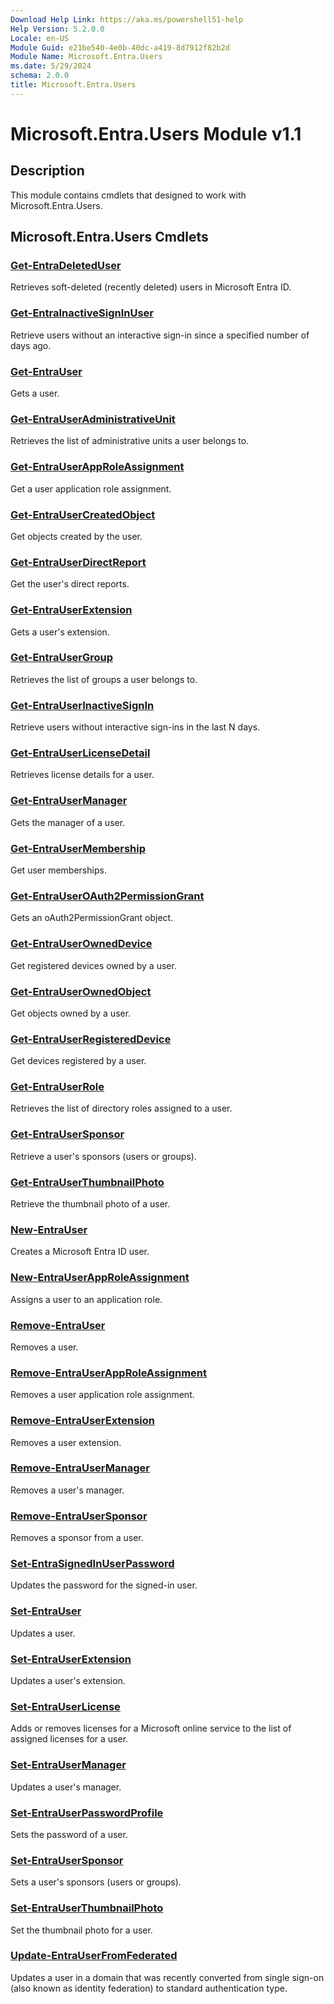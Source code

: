 ```yaml
---
Download Help Link: https://aka.ms/powershell51-help
Help Version: 5.2.0.0
Locale: en-US
Module Guid: e21be540-4e0b-40dc-a419-8d7912f82b2d
Module Name: Microsoft.Entra.Users
ms.date: 5/29/2024
schema: 2.0.0
title: Microsoft.Entra.Users
---
```

# Microsoft.Entra.Users Module v1.1

## Description

This module contains cmdlets that designed to work with Microsoft.Entra.Users.

## Microsoft.Entra.Users Cmdlets

### [Get-EntraDeletedUser](Get-EntraDeletedUser.md)

Retrieves soft-deleted (recently deleted) users in Microsoft Entra ID.

### [Get-EntraInactiveSignInUser](Get-EntraInactiveSignInUser.md)

Retrieve users without an interactive sign-in since a specified number of days ago.

### [Get-EntraUser](Get-EntraUser.md)

Gets a user.

### [Get-EntraUserAdministrativeUnit](Get-EntraUserAdministrativeUnit.md)

Retrieves the list of administrative units a user belongs to.

### [Get-EntraUserAppRoleAssignment](Get-EntraUserAppRoleAssignment.md)

Get a user application role assignment.

### [Get-EntraUserCreatedObject](Get-EntraUserCreatedObject.md)

Get objects created by the user.

### [Get-EntraUserDirectReport](Get-EntraUserDirectReport.md)

Get the user's direct reports.

### [Get-EntraUserExtension](Get-EntraUserExtension.md)

Gets a user's extension.

### [Get-EntraUserGroup](Get-EntraUserGroup.md)

Retrieves the list of groups a user belongs to.

### [Get-EntraUserInactiveSignIn](Get-EntraUserInactiveSignIn.md)

Retrieve users without interactive sign-ins in the last N days.

### [Get-EntraUserLicenseDetail](Get-EntraUserLicenseDetail.md)

Retrieves license details for a user.

### [Get-EntraUserManager](Get-EntraUserManager.md)

Gets the manager of a user.

### [Get-EntraUserMembership](Get-EntraUserMembership.md)

Get user memberships.

### [Get-EntraUserOAuth2PermissionGrant](Get-EntraUserOAuth2PermissionGrant.md)

Gets an oAuth2PermissionGrant object.

### [Get-EntraUserOwnedDevice](Get-EntraUserOwnedDevice.md)

Get registered devices owned by a user.

### [Get-EntraUserOwnedObject](Get-EntraUserOwnedObject.md)

Get objects owned by a user.

### [Get-EntraUserRegisteredDevice](Get-EntraUserRegisteredDevice.md)

Get devices registered by a user.

### [Get-EntraUserRole](Get-EntraUserRole.md)

Retrieves the list of directory roles assigned to a user.

### [Get-EntraUserSponsor](Get-EntraUserSponsor.md)

Retrieve a user's sponsors (users or groups).

### [Get-EntraUserThumbnailPhoto](Get-EntraUserThumbnailPhoto.md)

Retrieve the thumbnail photo of a user.

### [New-EntraUser](New-EntraUser.md)

Creates a Microsoft Entra ID user.

### [New-EntraUserAppRoleAssignment](New-EntraUserAppRoleAssignment.md)

Assigns a user to an application role.

### [Remove-EntraUser](Remove-EntraUser.md)

Removes a user.

### [Remove-EntraUserAppRoleAssignment](Remove-EntraUserAppRoleAssignment.md)

Removes a user application role assignment.

### [Remove-EntraUserExtension](Remove-EntraUserExtension.md)

Removes a user extension.

### [Remove-EntraUserManager](Remove-EntraUserManager.md)

Removes a user's manager.

### [Remove-EntraUserSponsor](Remove-EntraUserSponsor.md)

Removes a sponsor from a user.

### [Set-EntraSignedInUserPassword](Set-EntraSignedInUserPassword.md)

Updates the password for the signed-in user.

### [Set-EntraUser](Set-EntraUser.md)

Updates a user.

### [Set-EntraUserExtension](Set-EntraUserExtension.md)

Updates a user's extension.

### [Set-EntraUserLicense](Set-EntraUserLicense.md)

Adds or removes licenses for a Microsoft online service to the list of assigned licenses for a user.

### [Set-EntraUserManager](Set-EntraUserManager.md)

Updates a user's manager.

### [Set-EntraUserPasswordProfile](Set-EntraUserPasswordProfile.md)

Sets the password of a user.

### [Set-EntraUserSponsor](Set-EntraUserSponsor.md)

Sets a user's sponsors (users or groups).

### [Set-EntraUserThumbnailPhoto](Set-EntraUserThumbnailPhoto.md)

Set the thumbnail photo for a user.

### [Update-EntraUserFromFederated](Update-EntraUserFromFederated.md)

Updates a user in a domain that was recently converted from single sign-on (also known as identity federation) to standard authentication type.


